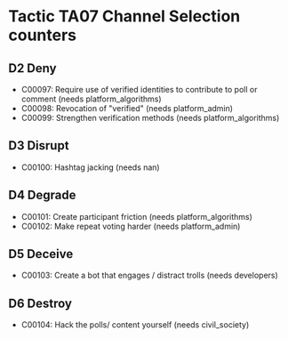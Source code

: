 # Tactic TA07 Channel Selection counters


## D2 Deny
* C00097: Require use of verified identities to contribute to poll or comment (needs platform_algorithms)
* C00098: Revocation of "verified" (needs platform_admin)
* C00099: Strengthen verification methods (needs platform_algorithms)

## D3 Disrupt
* C00100: Hashtag jacking (needs nan)

## D4 Degrade
* C00101: Create participant friction (needs platform_algorithms)
* C00102: Make repeat voting harder (needs platform_admin)

## D5 Deceive
* C00103: Create a bot that engages / distract trolls (needs developers)

## D6 Destroy
* C00104: Hack the polls/ content yourself (needs civil_society)
